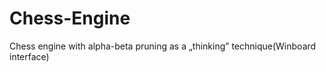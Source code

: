 Chess-Engine
============

Chess engine with alpha-beta pruning as a „thinking” technique(Winboard interface)
